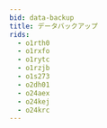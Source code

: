 ```yaml
---
bid: data-backup
title: データバックアップ
rids:
  - o1rth0
  - o1rxfo
  - o1rytc
  - o1rzjb
  - o1s273
  - o2dh01
  - o24aex
  - o24kej
  - o24krc
---
```

